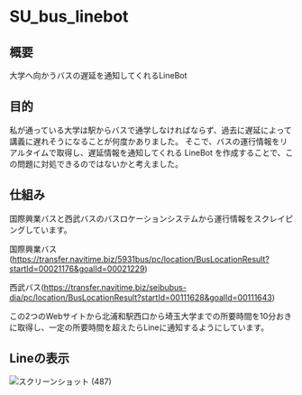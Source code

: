 # SU_bus_linebot
##  概要
大学へ向かうバスの遅延を通知してくれるLineBot  
## 目的
私が通っている大学は駅からバスで通学しなければならず、過去に遅延によって講義に遅れそうになることが何度かありました。
そこで、バスの運行情報をリアルタイムで取得し、遅延情報を通知してくれる LineBot を作成することで、この問題に対処できるのではないかと考えました。

## 仕組み
国際興業バスと西武バスのバスロケーションシステムから運行情報をスクレイピングしています。  

国際興業バス(https://transfer.navitime.biz/5931bus/pc/location/BusLocationResult?startId=00021176&goalId=00021229)  

西武バス(https://transfer.navitime.biz/seibubus-dia/pc/location/BusLocationResult?startId=00111628&goalId=00111643)  

この2つのWebサイトから北浦和駅西口から埼玉大学までの所要時間を10分おきに取得し、一定の所要時間を超えたらLineに通知するようにしています。

## Lineの表示
![スクリーンショット (487)](https://user-images.githubusercontent.com/102280498/232309487-89b2c7ea-3c4f-436f-a69f-7a137f858f3a.png)  
